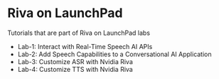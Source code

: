# Riva on LaunchPad

Tutorials that are part of Riva on LaunchPad labs

* Lab-1: Interact with Real-Time Speech AI APIs
* Lab-2: Add Speech Capabilities  to a Conversational AI Application
* Lab-3: Customize ASR with Nvidia Riva
* Lab-4: Customize TTS with Nvidia Riva

